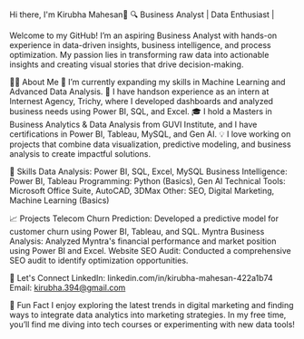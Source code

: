 Hi there, I'm Kirubha Mahesan👋
🔍 Business Analyst | Data Enthusiast |

Welcome to my GitHub! I’m an aspiring Business Analyst with hands-on experience in data-driven insights, business intelligence, and process optimization. My passion lies in transforming raw data into actionable insights and creating visual stories that drive decision-making.

👩‍💻 About Me
🌱 I’m currently expanding my skills in Machine Learning and Advanced Data Analysis.
🏢 I have handson experience as an intern at Internest Agency, Trichy, where I developed dashboards and analyzed business needs using Power BI, SQL, and Excel.
🎓 I hold a Masters in Business Analytics & Data Analysis from GUVI Institute, and I have certifications in Power BI, Tableau, MySQL, and Gen AI.
💡 I love working on projects that combine data visualization, predictive modeling, and business analysis to create impactful solutions.

💼 Skills
Data Analysis: Power BI, SQL, Excel, MySQL
Business Intelligence: Power BI, Tableau
Programming: Python (Basics), Gen AI
Technical Tools: Microsoft Office Suite, AutoCAD, 3DMax
Other: SEO, Digital Marketing, Machine Learning (Basics)

📈 Projects
Telecom Churn Prediction: Developed a predictive model for customer churn using Power BI, Tableau, and SQL.
Myntra Business Analysis: Analyzed Myntra's financial performance and market position using Power BI and Excel.
Website SEO Audit: Conducted a comprehensive SEO audit to identify optimization opportunities.

🌟 Let's Connect
LinkedIn: linkedin.com/in/kirubha-mahesan-422a1b74
Email: kirubha.394@gmail.com

💬 Fun Fact
I enjoy exploring the latest trends in digital marketing and finding ways to integrate data analytics into marketing strategies. In my free time, you’ll find me diving into tech courses or experimenting with new data tools!
